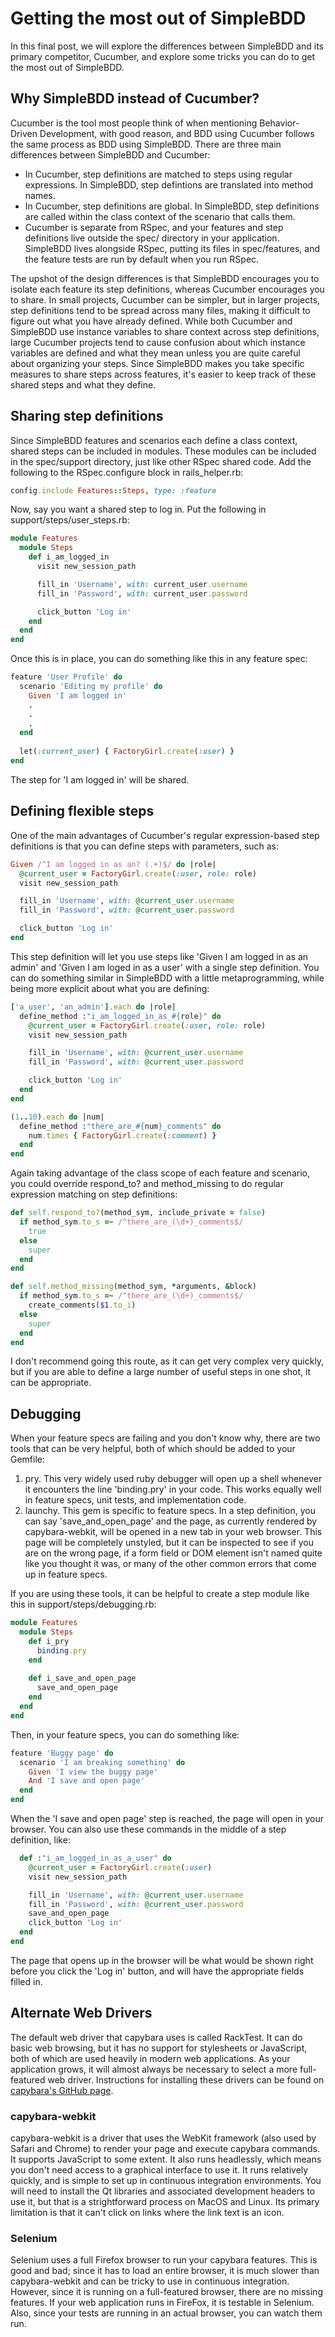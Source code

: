 # Getting the most out of SimpleBDD

In this final post, we will explore the differences between SimpleBDD and its primary competitor, Cucumber, and explore some tricks you can do to get the most out of SimpleBDD.

## Why SimpleBDD instead of Cucumber?
Cucumber is the tool most people think of when mentioning Behavior-Driven Development, with good reason, and BDD using Cucumber follows the same process as BDD using SimpleBDD.  There are three main differences between SimpleBDD and Cucumber:
- In Cucumber, step definitions are matched to steps using regular expressions. In SimpleBDD, step defintions are translated into method names.
- In Cucumber, step definitions are global.  In SimpleBDD, step definitions are called within the class context of the scenario that calls them.
- Cucumber is separate from RSpec, and your features and step definitions live outside the spec/ directory in your application.  SimpleBDD lives alongside RSpec, putting its files in spec/features, and the feature tests are run by default when you run RSpec.

The upshot of the design differences is that SimpleBDD encourages you to isolate each feature its step definitions, whereas Cucumber encourages you to share.  In small projects, Cucumber can be simpler, but in larger projects, step definitions tend to be spread across many files, making it difficult to figure out what you have already defined.  While both Cucumber and SimpleBDD use instance variables to share context across step definitions, large Cucumber projects tend to cause confusion about which instance variables are defined and what they mean unless you are quite careful about organizing your steps.  Since SimpleBDD makes you take specific measures to share steps across features, it's easier to keep track of these shared steps and what they define.

## Sharing step definitions

Since SimpleBDD features and scenarios each define a class context, shared steps can be included in modules.  These modules can be included in the spec/support directory, just like other RSpec shared code.  Add the following to the RSpec.configure block in rails_helper.rb:

```ruby
config.include Features::Steps, type: :feature
```

Now, say you want a shared step to log in.  Put the following in support/steps/user_steps.rb:

```ruby
module Features
  module Steps
    def i_am_logged_in
      visit new_session_path

      fill_in 'Username', with: current_user.username
      fill_in 'Password', with: current_user.password

      click_button 'Log in'
    end
  end
end
```

Once this is in place, you can do something like this in any feature spec:

```ruby
feature 'User Profile' do
  scenario 'Editing my profile' do
    Given 'I am logged in'
    .
    .
    .
  end
  
  let(:current_user) { FactoryGirl.create(:user) }
end
```

The step for 'I am logged in' will be shared.

## Defining flexible steps

One of the main advantages of Cucumber's regular expression-based step definitions is that you can define steps with parameters, such as:

```ruby
Given /^I am logged in as an? (.+)$/ do |role|
  @current_user = FactoryGirl.create(:user, role: role)
  visit new_session_path

  fill_in 'Username', with: @current_user.username
  fill_in 'Password', with: @current_user.password

  click_button 'Log in'
end
```

This step definition will let you use steps like 'Given I am logged in as an admin' and 'Given I am loged in as a user' with a single step definition.  You can do something similar in SimpleBDD with a little metaprogramming, while being more explicit about what you are defining:

```ruby
['a_user', 'an_admin'].each do |role|
  define_method :"i_am_logged_in_as_#{role}" do
    @current_user = FactoryGirl.create(:user, role: role)
    visit new_session_path

    fill_in 'Username', with: @current_user.username
    fill_in 'Password', with: @current_user.password

    click_button 'Log in'
  end
end

(1..10).each do |num|
  define_method :"there_are_#{num}_comments" do
    num.times { FactoryGirl.create(:comment) }
  end
end
```

Again taking advantage of the class scope of each feature and scenario, you could override respond_to? and  method_missing to do regular expression matching on step definitions:

```ruby
def self.respond_to?(method_sym, include_private = false)
  if method_sym.to_s =~ /^there_are_(\d+)_comments$/
    true
  else
    super
  end
end

def self.method_missing(method_sym, *arguments, &block)
  if method_sym.to_s =~ /^there_are_(\d+)_comments$/
    create_comments($1.to_i)
  else
    super
  end
end
```

I don't recommend going this route, as it can get very complex very quickly, but if you are able to define a large number of useful steps in one shot, it can be appropriate.

## Debugging

When your feature specs are failing and you don't know why, there are two tools that can be very helpful, both of which should be added to your Gemfile:

1) pry.  This very widely used ruby debugger will open up a shell whenever it encounters the line 'binding.pry' in your code.  This works equally well in feature specs, unit tests, and implementation code.
2) launchy.  This gem is specific to feature specs.  In a step definition, you can say 'save_and_open_page' and the page, as currently rendered by capybara-webkit, will be opened in a new tab in your web browser.  This page will be completely unstyled, but it can be inspected to see if you are on the wrong page, if a form field or DOM element isn't named quite like you thought it was, or many of the other common errors that come up in feature specs.

If you are using these tools, it can be helpful to create a step module like this in support/steps/debugging.rb:

```ruby
module Features
  module Steps
    def i_pry
      binding.pry
    end
    
    def i_save_and_open_page
      save_and_open_page
    end
  end
end
```

Then, in your feature specs, you can do something like:

```ruby
feature 'Buggy page' do
  scenario 'I am breaking something' do
    Given 'I view the buggy page'
    And 'I save and open page'
  end
end
```

When the 'I save and open page' step is reached, the page will open in your browser.  You can also use these commands in the middle of a step definition, like:

```ruby
  def :"i_am_logged_in_as_a_user" do
    @current_user = FactoryGirl.create(:user)
    visit new_session_path

    fill_in 'Username', with: @current_user.username
    fill_in 'Password', with: @current_user.password
    save_and_open_page
    click_button 'Log in'
  end
end
```

The page that opens up in the browser will be what would be shown right before you click the 'Log in' button, and will have the appropriate fields filled in.

## Alternate Web Drivers

The default web driver that capybara uses is called RackTest.  It can do basic web browsing, but it has no support for stylesheets or JavaScript, both of which are used heavily in modern web applications.  As your application grows, it will almost always be necessary to select a more full-featured web driver.  Instructions for installing these drivers can be found on [capybara's GitHub page](https://github.com/jnicklas/capybara#drivers).

### capybara-webkit

capybara-webkit is a driver that uses the WebKit framework (also used by Safari and Chrome) to render your page and execute capybara commands.  It supports JavaScript to some extent.  It also runs headlessly, which means you don't need access to a graphical interface to use it.  It runs relatively quickly, and is simple to set up in continuous integration environments.  You will need to install the Qt libraries and associated development headers to use it, but that is a strightforward process on MacOS and Linux.  Its primary limitation is that it can't click on links where the link text is an icon.

### Selenium

Selenium uses a full Firefox browser to run your capybara features.  This is good and bad; since it has to load an entire browser, it is much slower than capybara-webkit and can be tricky to use in continuous integration.  However, since it is running on a full-featured browser, there are no missing features.  If your web application runs in FireFox, it is testable in Selenium.  Also, since your tests are running in an actual browser, you can watch them run.
